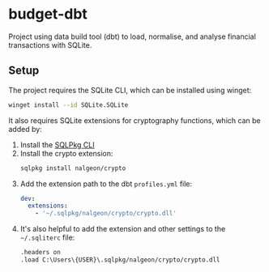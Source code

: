 # budget-dbt

Project using data build tool (dbt) to load, normalise, and analyse financial transactions with SQLite.

## Setup

The project requires the SQLite CLI, which can be installed using winget:
```sh
winget install --id SQLite.SQLite
```

It also requires SQLite extensions for cryptography functions, which can be added by:

1. Install the [SQLPkg CLI](https://github.com/nalgeon/sqlpkg-cli)
2. Install the crypto extension:
    ```sh
    sqlpkg install nalgeon/crypto
    ```
3. Add the extension path to the dbt `profiles.yml` file:
    ```yml
    dev:
      extensions:
        - '~/.sqlpkg/nalgeon/crypto/crypto.dll'
    ```
4. It's also helpful to add the extension and other settings to the `~/.sqliterc` file:
    ```sh
    .headers on
    .load C:\Users\{USER}\.sqlpkg/nalgeon/crypto/crypto.dll
    ```